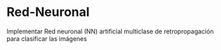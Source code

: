 # Red-Neuronal
Implementar Red neuronal (NN) artificial multiclase de retropropagación para clasificar las imágenes
